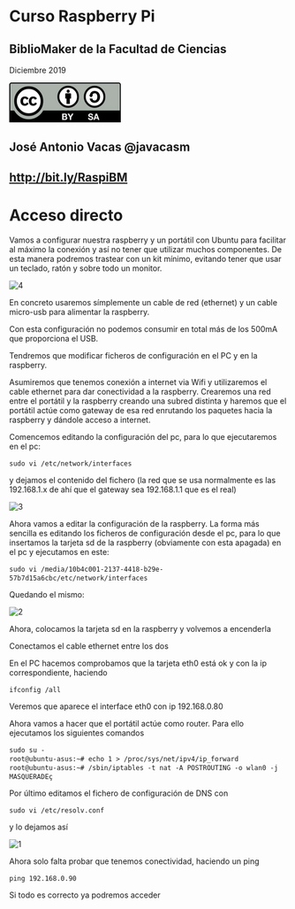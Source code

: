 # Curso Raspberry Pi

## BiblioMaker de la Facultad de Ciencias

Diciembre 2019

![CC](./images/Licencia_CC.png)

## José Antonio Vacas  @javacasm

## http://bit.ly/RaspiBM

# Acceso directo

Vamos a configurar nuestra raspberry y un portátil con Ubuntu para facilitar al máximo la conexión y así no tener que utilizar muchos componentes. De esta manera podremos trastear con un kit mínimo, evitando tener que usar un teclado, ratón y sobre todo un monitor.

![4](http://blog.elcacharreo.com/wp-content/uploads/2013/05/20130501_003523-150x150.jpg)

En concreto usaremos símplemente un cable de red (ethernet) y un cable micro-usb para alimentar la raspberry.

Con esta configuración no podemos consumir en total más de los 500mA que proporciona el USB.

Tendremos que modificar ficheros de configuración en el PC y en la raspberry.

Asumiremos que tenemos conexión a internet via Wifi y utilizaremos el cable ethernet para dar conectividad a la raspberry. Crearemos una red entre el portátil y la raspberry creando una subred distinta y haremos que el portátil actúe como gateway de esa red enrutando los paquetes hacia la raspberry y dándole acceso a internet.

Comencemos editando la configuración del pc, para lo que ejecutaremos en el pc:

	sudo vi /etc/network/interfaces

y dejamos el contenido del fichero (la red que se usa normalmente es las 192.168.1.x de ahí que el gateway sea 192.168.1.1 que es el real)

![3](http://blog.elcacharreo.com/wp-content/uploads/2013/05/paso1.png)

Ahora vamos a editar la configuración de la raspberry. La forma más sencilla es editando los ficheros de configuración desde el pc, para lo que insertamos la tarjeta sd de la raspberry (obviamente con esta apagada) en el pc y ejecutamos en este:

	sudo vi /media/10b4c001-2137-4418-b29e-57b7d15a6cbc/etc/network/interfaces

Quedando el mismo:

![2](http://blog.elcacharreo.com/wp-content/uploads/2013/05/paso2.png)

Ahora, colocamos la tarjeta sd en la raspberry y volvemos a encenderla


Conectamos el cable ethernet entre los dos

En el PC hacemos comprobamos que la tarjeta eth0 está ok y con la ip correspondiente, haciendo

	ifconfig /all

Veremos que aparece el interface eth0 con ip 192.168.0.80

Ahora vamos a hacer que el portátil actúe como router. Para ello ejecutamos los siguientes comandos

	sudo su -
	root@ubuntu-asus:~# echo 1 > /proc/sys/net/ipv4/ip_forward
	root@ubuntu-asus:~# /sbin/iptables -t nat -A POSTROUTING -o wlan0 -j MASQUERADEç

Por último editamos el fichero de configuración de DNS con

	sudo vi /etc/resolv.conf

y lo dejamos así

![1](http://blog.elcacharreo.com/wp-content/uploads/2013/05/paso3.png)


Ahora solo falta probar que tenemos conectividad, haciendo un ping

	ping 192.168.0.90


Si todo es correcto ya podremos acceder
